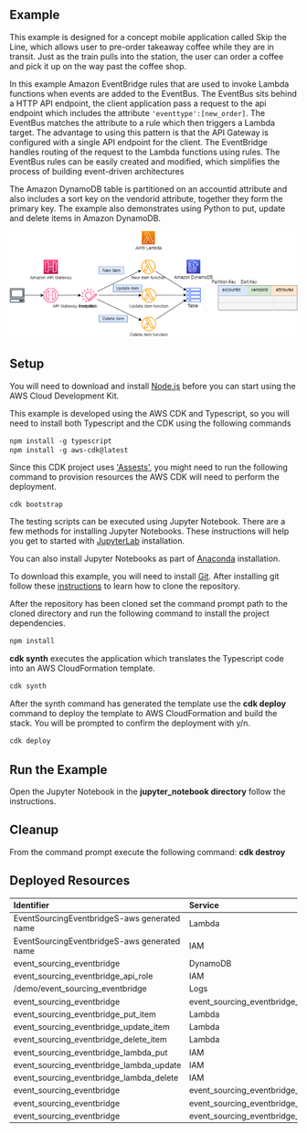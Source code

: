 ## Example
This example is designed for a concept mobile application called Skip the Line, which allows user to pre-order takeaway coffee while they are in transit. Just as the train pulls into the station, the user can order a coffee and pick it up on the way past the coffee shop.

In this example Amazon EventBridge rules that are used to invoke Lambda functions when events are added to the EventBus. The EventBus sits behind a HTTP API endpoint, the client application pass a request to the api endpoint which includes the attribute ``` 'eventtype':[new_order] ```. The EventBus matches the attribute to a rule which then triggers a Lambda target. The advantage to using this pattern is that the API Gateway is configured with a single API endpoint for the client. The EventBridge handles routing of the request to the Lambda functions using rules. The EventBus rules can be easily created and modified, which simplifies the process of building event-driven architectures

The Amazon DynamoDB table is partitioned on an accountid attribute and also includes a sort key on the vendorid attribute, together they form the primary key. The example also demonstrates using Python to put, update and delete items in Amazon DynamoDB.



![architecture](./images/architecture_1.png "Architecture")


## Setup

You will need to download and install [Node.js](https://nodejs.org/en/download/) before you can start using the AWS Cloud Development Kit.


This example is developed using the AWS CDK and Typescript, so you will need to install both Typescript and the CDK using the following commands
```
npm install -g typescript
npm install -g aws-cdk@latest
```
Since this CDK project uses ['Assests'](https://docs.aws.amazon.com/cdk/latest/guide/assets.html), you might need to run the following command to provision resources the AWS CDK will need to perform the deployment.

```bash 
cdk bootstrap
```

The testing scripts can be executed using Jupyter Notebook. There are a few methods for installing Jupyter Notebooks. These instructions will help you get to started with [JupyterLab](https://jupyter.org/install) installation. 

You can also install Jupyter Notebooks as part of [Anaconda](https://docs.anaconda.com/anaconda/install/index.html) installation.

To download this example, you will need to install [Git](https://github.com/git-guides/install-git). After installing git follow these [instructions](https://github.com/git-guides/git-clone) to learn how to clone the repository.

After the repository has been cloned set the command prompt path to the cloned directory and run the following command to install the project dependencies.

```bash
npm install
```

**cdk synth** executes the application which translates the Typescript code into an AWS CloudFormation template.

```bash
cdk synth
```

After the synth command has generated the template use the  **cdk deploy** command to deploy the template to AWS CloudFormation and build the stack. You will be prompted to confirm the deployment with y/n.

```bash
cdk deploy
```

## Run the Example
Open the Jupyter Notebook in the **jupyter_notebook directory** follow the instructions.


## Cleanup
From the command prompt execute the following command: **cdk destroy**

## Deployed Resources
|	Identifier	|	Service	|	Type	|
|	:---	|	:---	|	:---	|
|	EventSourcingEventbridgeS-aws generated name	|	Lambda	|	Function	|
|	EventSourcingEventbridgeS-aws generated name	|	IAM	|	Role	|
|	event_sourcing_eventbridge	|	DynamoDB	|	Table	|
|	event_sourcing_eventbridge_api_role	|	IAM	|	Role	|
|	/demo/event_sourcing_eventbridge	|	Logs	|	LogGroup	|
|	event_sourcing_eventbridge|event_sourcing_eventbridge_logger	|	Events	|	Rule	|
|	event_sourcing_eventbridge_put_item	|	Lambda	|	Function	|
|	event_sourcing_eventbridge_update_item	|	Lambda	|	Function	|
|	event_sourcing_eventbridge_delete_item	|	Lambda	|	Function	|
|	event_sourcing_eventbridge_lambda_put	|	IAM	|	Role	|
|	event_sourcing_eventbridge_lambda_update	|	IAM	|	Role	|
|	event_sourcing_eventbridge_lambda_delete	|	IAM	|	Role	|
|	event_sourcing_eventbridge|event_sourcing_eventbridge_new_order	|	Events	|	Rule	|
|	event_sourcing_eventbridge|event_sourcing_eventbridge_update_order	|	Events	|	Rule	|
|	event_sourcing_eventbridge|event_sourcing_eventbridge_delete_order	|	Events	|	Rule	|